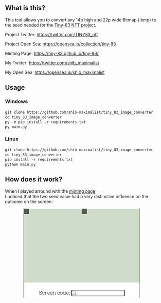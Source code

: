 ## What is this?
This tool allows you to convert any 14p high and 22p wide Bitmap (.bmp) to the seed needed for the 
[Tiny-83 NFT project](https://opensea.io/collection/tiny-83 "Tiny-83 NFT project").

Project Twitter: https://twitter.com/TINY83_nft

Project Open Sea: https://opensea.io/collection/tiny-83

Minting Page: https://tiny-83.github.io/tiny-83/


My Twitter: https://twitter.com/shib_maximalist

My Open Sea: https://opensea.io/shib_maximalist

## Usage
### Windows
```
git clone https://github.com/shib-maximalist/tiny_83_image_converter
cd tiny_83_image_converter
py -m pip install -r requirements.txt
py main.py
```

### Linux
```
git clone https://github.com/shib-maximalist/tiny_83_image_converter
cd tiny_83_image_converter
pip install -r requirements.txt
python main.py
```

## How does it work?
When I played arround with the [minting page](https://tiny-83.github.io/tiny-83/ "minting page")  
I noticed that the two seed value had a very distinctive influence on the outcome on the screen:
<p align="center">
    <img src="documentation/1.png">
</p>

